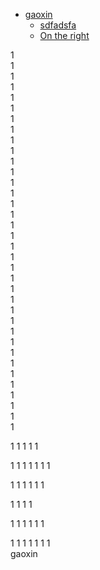 - [gaoxin](#gaoxin)
  * [sdfadsfa](#sdfadsfa)
  * [On the right](#on-the-right)


1<br>
1<br>
1<br>1<br>
1<br>
1<br>
1<br>
1<br>1<br>1<br>1<br>1<br>1<br>1<br>1<br>1<br>1<br>1<br>1<br>1<br>1<br>1<br>1<br>1<br>1<br>1<br>1<br>1<br>1<br>1<br>1<br>1<br>1<br>1<br>1<br>1<br>


1
1
1
1
1

1
1
1
1
1
1
1

1
1
1
1
1
1

1
1
1
1

1
1
1
1
1
1

1
1
1
1
1
1
1<br>
gaoxin
